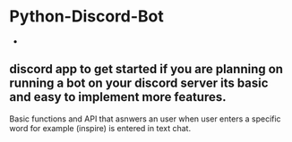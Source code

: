 # Python-Discord-Bot
-
discord app to get started if you are planning on running a bot on your discord server its basic and easy to implement more features.
-

Basic functions and API that asnwers an user when user enters a specific word for example (inspire) is entered in text chat. 


